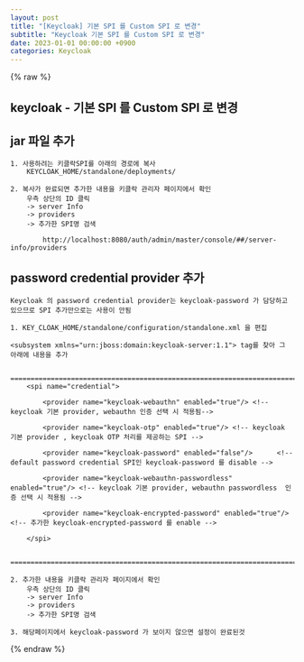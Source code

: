 ```yaml
---  
layout: post  
title: "[Keycloak] 기본 SPI 를 Custom SPI 로 변경"  
subtitle: "Keycloak 기본 SPI 를 Custom SPI 로 변경"  
date: 2023-01-01 00:00:00 +0900  
categories: Keycloak  
---  
```

{% raw %}  
## keycloak - 기본 SPI 를 Custom SPI 로 변경  
  
## jar 파일 추가  
  
	1. 사용하려는 키클락SPI를 아래의 경로에 복사  
		KEYCLOAK_HOME/standalone/deployments/  
  
	2. 복사가 완료되면 추가한 내용을 키클락 관리자 페이지에서 확인  
		우측 상단의 ID 클릭  
		-> server Info  
		-> providers  
		-> 추가한 SPI명 검색  
  
			http://localhost:8080/auth/admin/master/console/##/server-info/providers  
  
##  password credential provider 추가  
  
	Keycloak 의 password credential provider는 keycloak-password 가 담당하고 있으므로 SPI 추가만으로는 사용이 안됨  
  
	1. KEY_CLOAK_HOME/standalone/configuration/standalone.xml 을 편집  
  
	<subsystem xmlns="urn:jboss:domain:keycloak-server:1.1"> tag를 찾아 그 아래에 내용을 추가  
  
		=================================================================================================================  
		<spi name="credential">  
  
			<provider name="keycloak-webauthn" enabled="true"/> <!-- keycloak 기본 provider, webauthn 인증 선택 시 적용됨-->  
  
			<provider name="keycloak-otp" enabled="true"/> <!-- keycloak 기본 provider , keycloak OTP 처리를 제공하는 SPI -->  
  
			<provider name="keycloak-password" enabled="false"/>      <!--  default password credential SPI인 keycloak-password 를 disable -->  
  
			<provider name="keycloak-webauthn-passwordless" enabled="true"/> <!-- keycloak 기본 provider, webauthn passwordless  인증 선택 시 적용됨 -->  
  
			<provider name="keycloak-encrypted-password" enabled="true"/> <!-- 추가한 keycloak-encrypted-password 를 enable -->  
  
		</spi>  
  
		=================================================================================================================  
  
 	2. 추가한 내용을 키클락 관리자 페이지에서 확인  
		우측 상단의 ID 클릭  
		-> server Info  
		-> providers  
		-> 추가한 SPI명 검색  
  
	3. 해당페이지에서 keycloak-password 가 보이지 않으면 설정이 완료된것  
{% endraw %}